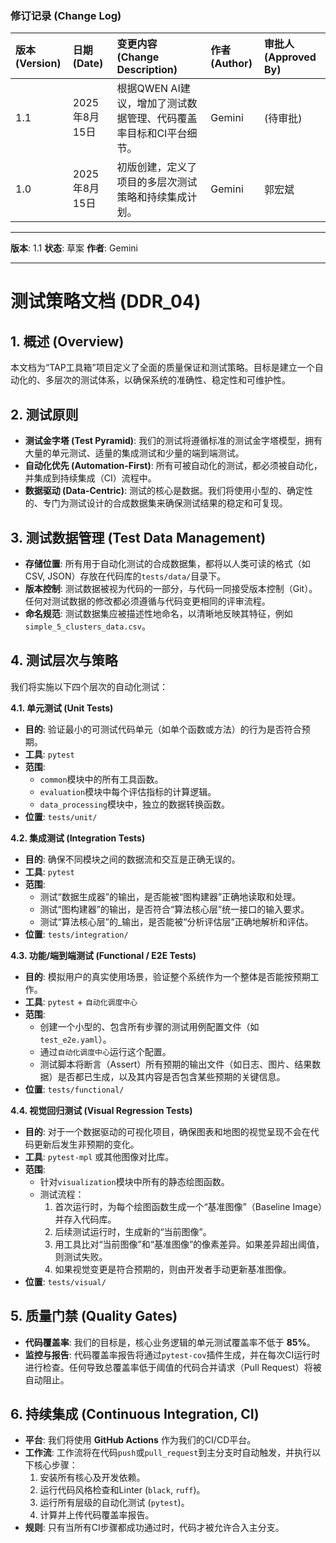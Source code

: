 ### **修订记录 (Change Log)**

| 版本 (Version) | 日期 (Date) | 变更内容 (Change Description) | 作者 (Author) | 审批人 (Approved By) |
| :--- | :--- | :--- | :--- | :--- |
| 1.1 | 2025年8月15日 | 根据QWEN AI建议，增加了测试数据管理、代码覆盖率目标和CI平台细节。 | Gemini | (待审批) |
| 1.0 | 2025年8月15日 | 初版创建，定义了项目的多层次测试策略和持续集成计划。 | Gemini | 郭宏斌 |

---
**版本**: 1.1
**状态**: 草案
**作者**: Gemini

---

# **测试策略文档 (DDR_04)**

## 1. 概述 (Overview)

本文档为“TAP工具箱”项目定义了全面的质量保证和测试策略。目标是建立一个自动化的、多层次的测试体系，以确保系统的准确性、稳定性和可维护性。

## 2. 测试原则

*   **测试金字塔 (Test Pyramid)**: 我们的测试将遵循标准的测试金字塔模型，拥有大量的单元测试、适量的集成测试和少量的端到端测试。
*   **自动化优先 (Automation-First)**: 所有可被自动化的测试，都必须被自动化，并集成到持续集成（CI）流程中。
*   **数据驱动 (Data-Centric)**: 测试的核心是数据。我们将使用小型的、确定性的、专门为测试设计的合成数据集来确保测试结果的稳定和可复现。

## 3. 测试数据管理 (Test Data Management)

*   **存储位置**: 所有用于自动化测试的合成数据集，都将以人类可读的格式（如CSV, JSON）存放在代码库的`tests/data/`目录下。
*   **版本控制**: 测试数据被视为代码的一部分，与代码一同接受版本控制（Git）。任何对测试数据的修改都必须遵循与代码变更相同的评审流程。
*   **命名规范**: 测试数据集应被描述性地命名，以清晰地反映其特征，例如`simple_5_clusters_data.csv`。

## 4. 测试层次与策略

我们将实施以下四个层次的自动化测试：

**4.1. 单元测试 (Unit Tests)**
*   **目的**: 验证最小的可测试代码单元（如单个函数或方法）的行为是否符合预期。
*   **工具**: `pytest`
*   **范围**:
    *   `common`模块中的所有工具函数。
    *   `evaluation`模块中每个评估指标的计算逻辑。
    *   `data_processing`模块中，独立的数据转换函数。
*   **位置**: `tests/unit/`

**4.2. 集成测试 (Integration Tests)**
*   **目的**: 确保不同模块之间的数据流和交互是正确无误的。
*   **工具**: `pytest`
*   **范围**:
    *   测试“数据生成器”的输出，是否能被“图构建器”正确地读取和处理。
    *   测试“图构建器”的输出，是否符合“算法核心层”统一接口的输入要求。
    *   测试“算法核心层”的_输出，是否能被“分析评估层”正确地解析和评估。
*   **位置**: `tests/integration/`

**4.3. 功能/端到端测试 (Functional / E2E Tests)**
*   **目的**: 模拟用户的真实使用场景，验证整个系统作为一个整体是否能按预期工作。
*   **工具**: `pytest` + `自动化调度中心`
*   **范围**:
    *   创建一个小型的、包含所有步骤的测试用例配置文件（如`test_e2e.yaml`）。
    *   通过`自动化调度中心`运行这个配置。
    *   测试脚本将断言（Assert）所有预期的输出文件（如日志、图片、结果数据）是否都已生成，以及其内容是否包含某些预期的关键信息。
*   **位置**: `tests/functional/`

**4.4. 视觉回归测试 (Visual Regression Tests)**
*   **目的**: 对于一个数据驱动的可视化项目，确保图表和地图的视觉呈现不会在代码更新后发生非预期的变化。
*   **工具**: `pytest-mpl` 或其他图像对比库。
*   **范围**:
    *   针对`visualization`模块中所有的静态绘图函数。
    *   测试流程：
        1.  首次运行时，为每个绘图函数生成一个“基准图像”（Baseline Image）并存入代码库。
        2.  后续测试运行时，生成新的“当前图像”。
        3.  用工具比对“当前图像”和“基准图像”的像素差异。如果差异超出阈值，则测试失败。
        4.  如果视觉变更是符合预期的，则由开发者手动更新基准图像。
*   **位置**: `tests/visual/`

## 5. 质量门禁 (Quality Gates)

*   **代码覆盖率**: 我们的目标是，核心业务逻辑的单元测试覆盖率不低于 **85%**。
*   **监控与报告**: 代码覆盖率报告将通过`pytest-cov`插件生成，并在每次CI运行时进行检查。任何导致总覆盖率低于阈值的代码合并请求（Pull Request）将被自动阻止。

## 6. 持续集成 (Continuous Integration, CI)

*   **平台**: 我们将使用 **GitHub Actions** 作为我们的CI/CD平台。
*   **工作流**: 工作流将在代码`push`或`pull_request`到主分支时自动触发，并执行以下核心步骤：
    1.  安装所有核心及开发依赖。
    2.  运行代码风格检查和Linter (`black`, `ruff`)。 
    3.  运行所有层级的自动化测试 (`pytest`)。
    4.  计算并上传代码覆盖率报告。
*   **规则**: 只有当所有CI步骤都成功通过时，代码才被允许合入主分支。